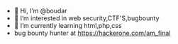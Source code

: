 - 👋 Hi, I’m @boudar
- 👀 I’m interested in web security,CTF'S,bugbounty
- 🌱 I’m currently learning html,php,css
- bug bounty hunter at https://hackerone.com/am_final

<!---
boudar/boudar is a ✨ special ✨ repository because its `README.md` (this file) appears on your GitHub profile.
You can click the Preview link to take a look at your changes.
--->
